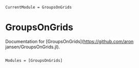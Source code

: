```@meta
CurrentModule = GroupsOnGrids
```

# GroupsOnGrids

Documentation for [GroupsOnGrids](https://github.com/aron jansen/GroupsOnGrids.jl).

```@index
```

```@autodocs
Modules = [GroupsOnGrids]
```
